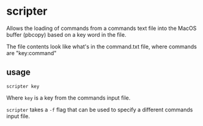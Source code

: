 # scripter

Allows the loading of commands from a commands text file into the MacOS buffer (pbcopy) based on a key word in the file.

The file contents look like what's in the command.txt file, where commands are "key:command"

## usage

```
scripter key
```

Where `key` is a key from the commands input file.

`scripter` takes a `-f` flag that can be used to specify a different commands input file.
